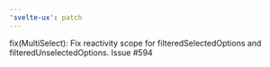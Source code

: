 ```yaml
---
'svelte-ux': patch
---
```


fix(MultiSelect): Fix reactivity scope for filteredSelectedOptions and filteredUnselectedOptions. Issue #594
